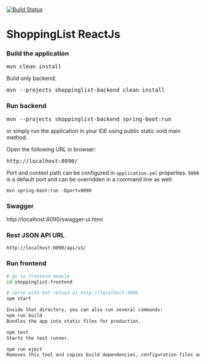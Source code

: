 [![Build Status](https://travis-ci.org/rodionovsasha/ShoppingListReactJs.svg?branch=master)](https://travis-ci.org/rodionovsasha/ShoppingListReactJs)

# ShoppingList ReactJs

### Build the application
<pre>
mvn clean install
</pre>

Build only backend:
<pre>
mvn --projects shoppinglist-backend clean install
</pre>

### Run backend
<pre>
mvn --projects shoppinglist-backend spring-boot:run
</pre>
or simply run the application in your IDE using public static void main method.

Open the following URL in browser:
<pre>
http://localhost:8090/
</pre>
Port and context path can be configured in `application.yml` properties.
`8090` is a default port and can be overridden in a command line as well:
```
mvn spring-boot:run -Dport=9090
```

### Swagger
http://localhost:8090/swagger-ui.html

### Rest JSON API URL
```
http://localhost:8090/api/v1/
```

### Run frontend
``` bash
# go to frontend module
cd shoppinglist-frontend

# serve with hot reload at http://localhost:3000
npm start

Inside that directory, you can also run several commands:
npm run build
Bundles the app into static files for production.

npm test
Starts the test runner.

npm run eject
Removes this tool and copies build dependencies, configuration files and scripts into the app directory. If you do this, you can’t go back!
```
